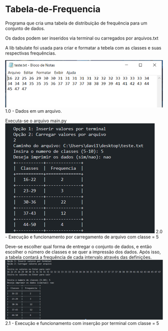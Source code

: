# Tabela-de-Frequencia

Programa que cria uma tabela de distribuição de frequência para um conjunto de dados.

Os dados podem ser inseridos via terminal ou carregados por arquivos.txt

A lib tabulate foi usada para criar e formatar a tebela com as classes e suas respectivas frequências.

![alt text](images/image-1.png)
1.0 - Dados em um arquivo.

Executa-se o arquivo main.py
![alt text](images/image.png)
2.0 - Execução e funcionamento por carregamento de arquivo com classe = 5

Deve-se escolher qual forma de entregar o conjunto de dados, e então escolher o número de classes e se quer a impressão dos dados.
Após isso, a tabela contará a frequência de cada intervalo através das definições.
![alt text](images/image-2.png)
2.1 - Execução e funcionamento com inserção por terminal com classe = 5